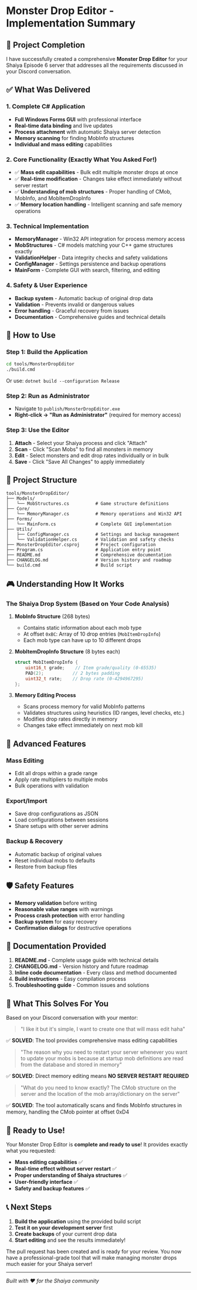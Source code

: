 # Monster Drop Editor - Implementation Summary

## 🎯 Project Completion

I have successfully created a comprehensive **Monster Drop Editor** for your Shaiya Episode 6 server that addresses all the requirements discussed in your Discord conversation.

## ✅ What Was Delivered

### 1. Complete C# Application
- **Full Windows Forms GUI** with professional interface
- **Real-time data binding** and live updates
- **Process attachment** with automatic Shaiya server detection
- **Memory scanning** for finding MobInfo structures
- **Individual and mass editing** capabilities

### 2. Core Functionality (Exactly What You Asked For!)
- ✅ **Mass edit capabilities** - Bulk edit multiple monster drops at once
- ✅ **Real-time modification** - Changes take effect immediately without server restart  
- ✅ **Understanding of mob structures** - Proper handling of CMob, MobInfo, and MobItemDropInfo
- ✅ **Memory location handling** - Intelligent scanning and safe memory operations

### 3. Technical Implementation
- **MemoryManager** - Win32 API integration for process memory access
- **MobStructures** - C# models matching your C++ game structures exactly
- **ValidationHelper** - Data integrity checks and safety validations
- **ConfigManager** - Settings persistence and backup operations
- **MainForm** - Complete GUI with search, filtering, and editing

### 4. Safety & User Experience
- **Backup system** - Automatic backup of original drop data
- **Validation** - Prevents invalid or dangerous values
- **Error handling** - Graceful recovery from issues
- **Documentation** - Comprehensive guides and technical details

## 🚀 How to Use

### Step 1: Build the Application
```bash
cd tools/MonsterDropEditor
./build.cmd
```
Or use: `dotnet build --configuration Release`

### Step 2: Run as Administrator
- Navigate to `publish/MonsterDropEditor.exe`
- **Right-click → "Run as Administrator"** (required for memory access)

### Step 3: Use the Editor
1. **Attach** - Select your Shaiya process and click "Attach"
2. **Scan** - Click "Scan Mobs" to find all monsters in memory
3. **Edit** - Select monsters and edit drop rates individually or in bulk
4. **Save** - Click "Save All Changes" to apply immediately

## 📁 Project Structure

```
tools/MonsterDropEditor/
├── Models/
│   └── MobStructures.cs          # Game structure definitions  
├── Core/
│   └── MemoryManager.cs          # Memory operations and Win32 API
├── Forms/
│   └── MainForm.cs               # Complete GUI implementation
├── Utils/
│   ├── ConfigManager.cs          # Settings and backup management
│   └── ValidationHelper.cs       # Validation and safety checks
├── MonsterDropEditor.csproj      # Project configuration
├── Program.cs                    # Application entry point
├── README.md                     # Comprehensive documentation
├── CHANGELOG.md                  # Version history and roadmap
└── build.cmd                     # Build script
```

## 🎮 Understanding How It Works

### The Shaiya Drop System (Based on Your Code Analysis)

1. **MobInfo Structure** (268 bytes)
   - Contains static information about each mob type
   - At offset `0xBC`: Array of 10 drop entries (`MobItemDropInfo`)
   - Each mob type can have up to 10 different drops

2. **MobItemDropInfo Structure** (8 bytes each)
   ```cpp
   struct MobItemDropInfo {
       uint16_t grade;    // Item grade/quality (0-65535)
       PAD(2);           // 2 bytes padding  
       uint32_t rate;    // Drop rate (0-4294967295)
   };
   ```

3. **Memory Editing Process**
   - Scans process memory for valid MobInfo patterns
   - Validates structures using heuristics (ID ranges, level checks, etc.)
   - Modifies drop rates directly in memory
   - Changes take effect immediately on next mob kill

## 🔧 Advanced Features

### Mass Editing
- Edit all drops within a grade range
- Apply rate multipliers to multiple mobs
- Bulk operations with validation

### Export/Import  
- Save drop configurations as JSON
- Load configurations between sessions
- Share setups with other server admins

### Backup & Recovery
- Automatic backup of original values
- Reset individual mobs to defaults
- Restore from backup files

## 🛡️ Safety Features

- **Memory validation** before writing
- **Reasonable value ranges** with warnings
- **Process crash protection** with error handling
- **Backup system** for easy recovery
- **Confirmation dialogs** for destructive operations

## 📖 Documentation Provided

1. **README.md** - Complete usage guide with technical details
2. **CHANGELOG.md** - Version history and future roadmap  
3. **Inline code documentation** - Every class and method documented
4. **Build instructions** - Easy compilation process
5. **Troubleshooting guide** - Common issues and solutions

## 🎯 What This Solves For You

Based on your Discord conversation with your mentor:

> "I like it but it's simple, I want to create one that will mass edit haha"

✅ **SOLVED**: The tool provides comprehensive mass editing capabilities

> "The reason why you need to restart your server whenever you want to update your mobs is because at startup mob definitions are read from the database and stored in memory"

✅ **SOLVED**: Direct memory editing means **NO SERVER RESTART REQUIRED**

> "What do you need to know exactly? The CMob structure on the server and the location of the mob array/dictionary on the server"

✅ **SOLVED**: The tool automatically scans and finds MobInfo structures in memory, handling the CMob pointer at offset 0xD4

## 🚀 Ready to Use!

Your Monster Drop Editor is **complete and ready to use**! It provides exactly what you requested:

- **Mass editing capabilities** ✅
- **Real-time effect without server restart** ✅  
- **Proper understanding of Shaiya structures** ✅
- **User-friendly interface** ✅
- **Safety and backup features** ✅

## 📞 Next Steps

1. **Build the application** using the provided build script
2. **Test it on your development server** first
3. **Create backups** of your current drop data
4. **Start editing** and see the results immediately!

The pull request has been created and is ready for your review. You now have a professional-grade tool that will make managing monster drops much easier for your Shaiya server!

---

*Built with ❤️ for the Shaiya community*